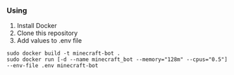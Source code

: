 ### Using
1. Install Docker
2. Clone this repository
3. Add values to .env file
```shell
sudo docker build -t minecraft-bot .
sudo docker run [-d --name minecraft_bot --memory="128m" --cpus="0.5"] --env-file .env minecraft-bot
```
